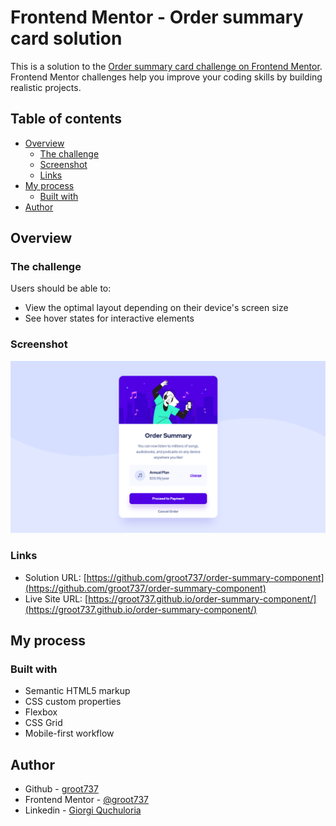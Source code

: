 # Frontend Mentor - Order summary card solution
This is a solution to the [Order summary card challenge on Frontend Mentor](https://www.frontendmentor.io/challenges/order-summary-component-QlPmajDUj). Frontend Mentor challenges help you improve your coding skills by building realistic projects. 
## Table of contents

- [Overview](#overview)
  - [The challenge](#the-challenge)
  - [Screenshot](#screenshot)
  - [Links](#links)
- [My process](#my-process)
  - [Built with](#built-with)
- [Author](#author)
## Overview
### The challenge

Users should be able to:

- View the optimal layout depending on their device's screen size
- See hover states for interactive elements
### Screenshot

![alt text](https://github.com/groot737/order-summary-component/blob/main/images/screenshot.png)

### Links

- Solution URL: [https://github.com/groot737/order-summary-component](https://github.com/groot737/order-summary-component)
- Live Site URL: [https://groot737.github.io/order-summary-component/](https://groot737.github.io/order-summary-component/)

## My process

### Built with

- Semantic HTML5 markup
- CSS custom properties
- Flexbox
- CSS Grid
- Mobile-first workflow
## Author

- Github - [groot737](https://github.com/groot737)
- Frontend Mentor - [@groot737](https://www.frontendmentor.io/profile/groot737)
- Linkedin - [Giorgi Quchuloria](https://www.linkedin.com/in/quchuloria/)
